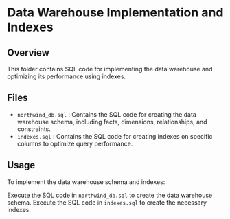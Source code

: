 # Data Warehouse Implementation and Indexes
## Overview
This folder contains SQL code for implementing the data warehouse and optimizing its performance using indexes.

## Files
- `northwind_db.sql` : Contains the SQL code for creating the data warehouse schema, including facts, dimensions, relationships, and constraints.
- `indexes.sql` : Contains the SQL code for creating indexes on specific columns to optimize query performance.

## Usage
To implement the data warehouse schema and indexes:

Execute the SQL code in `northwind_db.sql` to create the data warehouse schema.
Execute the SQL code in `indexes.sql` to create the necessary indexes.
